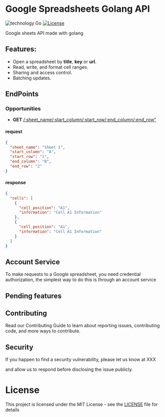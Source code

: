 # Google Spreadsheets Golang API
![technology Go](https://img.shields.io/badge/technology-go-blue.svg)
[![License](https://img.shields.io/github/license/hprose/hprose-golang.svg)](http://opensource.org/licenses/MIT)

Google sheets API made with golang

## Features:

* Open a spreadsheet by **title**, **key** or **url**.
* Read, write, and format cell ranges.
* Sharing and access control.
* Batching updates.


## EndPoints

### Opportunities

- **GET** [/:sheet_name/:start_column/:start_row/:end_column/:end_row"]()

#### request

```json
{
  "sheet_name": "Sheet 1",
  "start_column": "A",
  "start_row": "1",
  "end_column": "B",
  "end_row": "2"
}
```

#### response

```json
{
  "cells": [
    {
      "cell_position": "A1",
      "information": "Cell A1 Information"
    },
    {
      "cell_position": "A1",
      "information": "Cell A1 Information"
    }
  ]
}
```


## Account Service
To make requests to a Google spreadsheet, you need credential authorization, the simplest way to do this is through an account service



## Pending features

## Contributing
Read our Contributing Guide to learn about reporting issues, contributing code, and more ways to contribute.


## Security
If you happen to find a security vulnerability, please let us know at 
XXX

and allow us to respond before disclosing the issue publicly.


# License

This project is licensed under the MIT License - see the [LICENSE](LICENSE) file for details